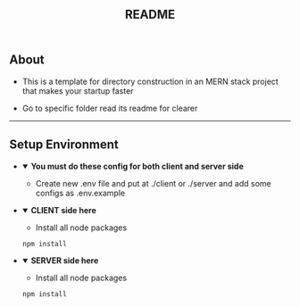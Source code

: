 </head><body><article id="44640991-bd8e-46b1-b81a-28bec700cb4b" class="page sans"><header><h1 class="page-title">README</h1></header><div class="page-body"><h2 id="b9276e8b-344c-4651-8550-66736a68d36b" class="">About</h2><ul id="f15a5b91-3a91-43ba-8b39-dffd3302bbd2" class="bulleted-list"><li>This is a template for directory construction in an MERN stack project that makes your startup faster</li></ul><ul id="53270ea6-a864-4fa4-9948-b1eb230f9597" class="bulleted-list"><li>Go to specific folder read its readme for clearer</li></ul><hr id="3a7d2d22-cfab-483a-b84f-f6218cee340d"/><h2 id="810e7cdf-8743-45a6-b4e0-44df69db6c17" class="">Setup Environment</h2><ul id="b04efe89-5adb-493d-9df5-84a36b0a3897" class="toggle"><li><details open=""><summary><strong>You must do these config for both client and server side </strong></summary><ul id="5d886226-d6a4-4a30-9576-2c23f3e360c7" class="bulleted-list"><li>Create new .env file and put at ./client or ./server and add some configs as .env.example</li></ul></details></li></ul><ul id="6f35d169-5b73-40b9-b537-bb410e8edc13" class="toggle"><li><details open=""><summary><strong>CLIENT side here </strong></summary><ul id="81d7a96a-9808-4cc4-971b-d5f5be1ec8ab" class="bulleted-list"><li>Install all node packages</li></ul><pre id="2e98c567-81ac-4bd1-842c-b23c5cf7d801" class="code code-wrap"><code>npm install</code></pre></details></li></ul><ul id="4d319dc5-d112-480b-a5a9-42a10ca43eeb" class="toggle"><li><details open=""><summary><strong>SERVER side here</strong></summary><ul id="d6af0e99-1f91-464b-be2a-9dafbc3c1b8c" class="bulleted-list"><li>Install all node packages</li></ul><pre id="35b629b3-74c4-4f4c-879f-75e54e011dd8" class="code code-wrap"><code>npm install</code></pre></details></li></ul><p id="9a440aa8-e29c-4dee-83cb-3f8f3cd5a042" class="">
</p></div></article></body></html>
